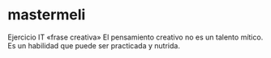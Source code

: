 # mastermeli
Ejercicio IT
«frase creativa»
El pensamiento creativo no es un talento mítico. Es un habilidad que puede ser practicada y nutrida.
